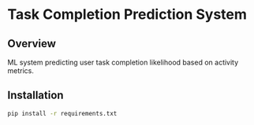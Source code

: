 
# Task Completion Prediction System

## Overview
ML system predicting user task completion likelihood based on activity metrics.

## Installation
```bash
pip install -r requirements.txt